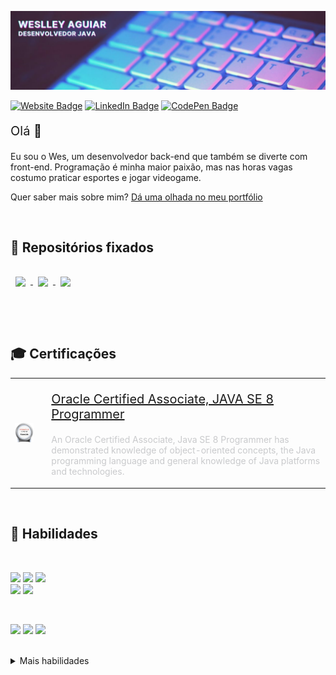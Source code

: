 [![Weslley's GitHub Banner](./assets/github-banner.jpg)](https://wesraiuga.github.io/weslley-cv/)

[![Website Badge](https://img.shields.io/website?url=https%3A%2F%2Fwesraiuga.github.io%2Fweslley-cv%2F)](https://wesraiuga.github.io/weslley-cv/)
[![LinkedIn Badge](https://img.shields.io/badge/LinkedIn-Profile-informational?style=flat&logo=linkedin&logoColor=white&color=0D76A8)](https://www.linkedin.com/in/wesraiuga/)
[![CodePen Badge](https://img.shields.io/badge/CodePen-Profile-informational?style=flat&logo=codepen&logoColor=white&color=0D76A8)](https://codepen.io/wesraiuga)


<p style="font-size: 15pt">Olá 👋</p>

Eu sou o Wes, um desenvolvedor back-end que também se diverte com front-end. Programação é minha maior paixão, mas nas horas vagas costumo praticar esportes e jogar videogame.

Quer saber mais sobre mim? [Dá uma olhada no meu portfólio](https://wesraiuga.github.io/weslley-cv/)

<br/>

<!-- Pinned Repositories -->
## 📌 Repositórios fixados

<a href="https://github.com/wesraiuga/wesraiuga">
  <img align="center" style="margin:1rem 0.5rem" src="https://github-readme-stats.vercel.app/api/pin/?username=wesraiuga&repo=weslley-cv&title_color=ffffff&text_color=c9cacc&icon_color=4DCBE4&bg_color=403A6A" />
</a>

<a href="https://github.com/wesraiuga/games">
  <img align="center" style="margin:0.5rem" src="https://github-readme-stats.vercel.app/api/pin/?username=wesraiuga&repo=games&title_color=ffffff&text_color=c9cacc&icon_color=4DCBE4&bg_color=403A6A" />
</a>

<a href="https://github.com/wesraiuga/wedance">
  <img align="center" style="margin:0.5rem" src="https://github-readme-stats.vercel.app/api/pin/?username=wesraiuga&repo=wedance&title_color=ffffff&text_color=c9cacc&icon_color=4DCBE4&bg_color=403A6A" />
</a>

<br/><br/>

<!-- Certifications -->
## 🎓 Certificações

<table border="0">
    <tr>
        <td>
            <a href="https://www.youracclaim.com/badges/e1fbbf38-54a8-4825-9e4b-51482f9edef7">
                <img align="center" style="max-height: 120px" src="./assets/oracle-associates-badge.png" />
            </a>
        <td>
        <td>
            <p style="font-size: 15pt">
                <a href="https://www.youracclaim.com/badges/e1fbbf38-54a8-4825-9e4b-51482f9edef7">
                    Oracle Certified Associate, JAVA SE 8 Programmer
                </a>
            </p>
            <p style="color: #c9cacc">
                An Oracle Certified Associate, Java SE 8 Programmer has demonstrated knowledge of object-oriented concepts, the Java programming language and general knowledge of Java platforms and technologies.
            </p>
        </td>
    </tr>
</table>

<br/>

<!-- Skills -->
## 🎯 Habilidades

<br/>

<!-- Programming Languages -->
![](https://img.shields.io/badge/Code-Java-informational?style=flat&logo=Java&logoColor=white&color=403A6A)
![](https://img.shields.io/badge/Code-Spring-informational?style=flat&logo=Spring&logoColor=white&color=403A6A)
![](https://img.shields.io/badge/Code-Maven-informational?style=flat&logo=Apache-Maven&logoColor=white&color=403A6A)
<br/>
![](https://img.shields.io/badge/Code-Javascript-informational?style=flat&logo=JavaScript&logoColor=white&color=403A6A)
![](https://img.shields.io/badge/Code-AngularJS-informational?style=flat&logo=AngularJS&logoColor=white&color=403A6A)

<br/>

<!-- Databases -->
![](https://img.shields.io/badge/Database-Oracle-informational?style=flat&logo=Oracle&logoColor=white&color=403A6A)
![](https://img.shields.io/badge/Database-PostgreSQL-informational?style=flat&logo=PostgreSQL&logoColor=white&color=403A6A)
![](https://img.shields.io/badge/Database-MySQL-informational?style=flat&logo=MySQL&logoColor=white&color=403A6A)

<br/>

<details>
<summary>Mais habilidades</summary>
<br/>

<!-- Web Development -->
![](https://img.shields.io/badge/Markup-HTML5-informational?style=flat&logo=HTML5&logoColor=white&color=403A6A)

![](https://img.shields.io/badge/Style-CSS3-informational?style=flat&logo=CSS3&logoColor=white&color=403A6A)
![](https://img.shields.io/badge/Style-Bootstrap-informational?style=flat&logo=Bootstrap&logoColor=white&color=403A6A)

<br/>

<!-- OS -->
![](https://img.shields.io/badge/OS-Windows-informational?style=flat&logo=Windows&logoColor=white&color=403A6A)
![](https://img.shields.io/badge/OS-Ubuntu-informational?style=flat&logo=Ubuntu&logoColor=white&color=403A6A)

<br/>

<!-- Versioning -->
![](https://img.shields.io/badge/Tools-Git-informational?style=flat&logo=Git&logoColor=white&color=403A6A)
![](https://img.shields.io/badge/Tools-Github-informational?style=flat&logo=Github&logoColor=white&color=403A6A)
![](https://img.shields.io/badge/Tools-Bitbucket-informational?style=flat&logo=Bitbucket&logoColor=white&color=403A6A)

<!-- API Tests -->
![](https://img.shields.io/badge/Tools-Postman-informational?style=flat&logo=Postman&logoColor=white&color=403A6A)
![](https://img.shields.io/badge/Tools-Insomnia-informational?style=flat&logo=Insomnia&logoColor=white&color=403A6A)

<!-- IDEs -->
![](https://img.shields.io/badge/Tools-Eclipse-informational?style=flat&logo=Eclipse&logoColor=white&color=403A6A)
![](https://img.shields.io/badge/Tools-Spring_Tools_Suit-informational?style=flat&logo=Spring&logoColor=white&color=403A6A)
![](https://img.shields.io/badge/Tools-IntelliJ_Idea-informational?style=flat&logo=IntelliJ-IDEA&logoColor=white&color=403A6A)
![](https://img.shields.io/badge/Tools-VS_Code-informational?style=flat&logo=Visual-Studio-Code&logoColor=white&color=403A6A)

<!-- Others -->
![](https://img.shields.io/badge/Tools-Slack-informational?style=flat&logo=Slack&logoColor=white&color=403A6A)
![](https://img.shields.io/badge/Tools-Microsoft_SharePoint-informational?style=flat&logo=Microsoft-SharePoint&logoColor=white&color=403A6A)
![](https://img.shields.io/badge/Tools-Microsoft_Office-informational?style=flat&logo=Microsoft-Office&logoColor=white&color=403A6A)

</details>
